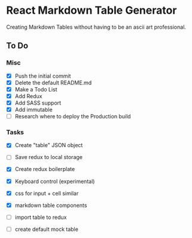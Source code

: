 # React Markdown Table Generator

Creating Markdown Tables without having to be an ascii art professional.

## To Do

### Misc

- [x] Push the initial commit
- [x] Delete the default README.md
- [x] Make a Todo List
- [x] Add Redux
- [x] Add SASS support
- [x] Add immutable
- [ ] Research where to deploy the Production build

### Tasks
- [x] Create "table" JSON object
- [ ] Save redux to local storage
- [x] Create redux boilerplate
- [x] Keyboard control (experimental)
- [x] css for input + cell similar
- [x] markdown table components
- [ ] import table to redux
- [ ] create default mock table

